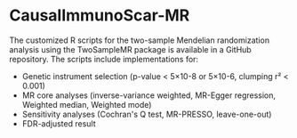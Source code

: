 # CausalImmunoScar-MR

The customized R scripts for the two-sample Mendelian randomization analysis using the TwoSampleMR package is available in a GitHub repository. The scripts include implementations for:  
- Genetic instrument selection (p-value < 5×10-8 or 5×10-6, clumping r² < 0.001)  
- MR core analyses (inverse-variance weighted, MR-Egger regression, Weighted median, Weighted mode)  
- Sensitivity analyses (Cochran's Q test, MR-PRESSO, leave-one-out)  
- FDR-adjusted result
